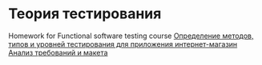 # Теория тестирования
Homework for Functional software testing course
[Определение методов, типов и уровней тестирования для приложения интернет-магазин](https://docs.google.com/spreadsheets/d/1OPN7JR_PgSE85KHpNydTMiBSSZMPaPvCGCTlj5iMCR4/edit?usp=sharing)
[Анализ требований и макета](https://docs.google.com/spreadsheets/d/1GUJ669ZvgUzvJGj8VAt208uf0OWfmRGVyy7Opx_JVm8/edit?usp=sharing)

